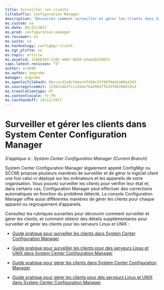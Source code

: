 ```yaml
---
title: Surveiller les clients
titleSuffix: Configuration Manager
description: "Découvrez comment surveiller et gérer les clients dans System Center Configuration Manager."
ms.custom: na
ms.date: 04/23/2017
ms.prod: configuration-manager
ms.reviewer: na
ms.suite: na
ms.technology: configmgr-client
ms.tgt_pltfrm: na
ms.topic: article
ms.assetid: 110b65b3-2202-466f-bb5d-e5ee282506fc
caps.latest.revision: "5"
author: arob98
ms.author: angrobe
manager: angrobe
ms.openlocfilehash: bbccacd1e0c54bec6f49dc53f60f6da5a89a4202
ms.sourcegitcommit: c236214b2fcc13dae7bad96d7fb33f692868191d
ms.translationtype: HT
ms.contentlocale: fr-FR
ms.lasthandoff: 10/12/2017
---
```

# <a name="monitor-and-manage-clients-in-system-center-configuration-manager"></a>Surveiller et gérer les clients dans System Center Configuration Manager

*S’applique à : System Center Configuration Manager (Current Branch)*

System Center Configuration Manager (également appelé ConfigMgr ou SCCM) propose plusieurs manières de surveiller et de gérer le logiciel client une fois celui-ci déployé sur les ordinateurs et les appareils de votre organisation.  Vous pouvez surveiller les clients pour vérifier leur état et, dans certains cas, Configuration Manager peut effectuer des corrections automatiques en fonction du problème détecté. La console Configuration Manager offre aussi différentes manières de gérer les clients pour chaque appareil ou regroupement d’appareils.  

 Consultez les rubriques suivantes pour découvrir comment surveiller et gérer les clients, et comment obtenir des détails supplémentaires pour surveiller et gérer les clients pour les serveurs Linux et UNIX :  

-   [Guide pratique pour surveiller les clients dans System Center Configuration Manager](../../../core/clients/manage/monitor-clients.md)  

-   [Guide pratique pour surveiller les clients pour des serveurs Linux et UNIX dans System Center Configuration Manager](../../../core/clients/manage/monitor-clients-for-linux-and-unix-servers.md)  

-   [Guide pratique pour gérer les clients dans System Center Configuration Manager](../../../core/clients/manage/manage-clients.md)  

-   [Guide pratique pour gérer les clients pour des serveurs Linux et UNIX dans System Center Configuration Manager](../../../core/clients/manage/manage-clients-for-linux-and-unix-servers.md)  
